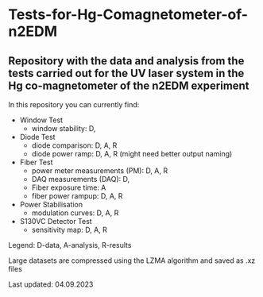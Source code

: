 # Tests-for-Hg-Comagnetometer-of-n2EDM
## Repository with the data and analysis from the tests carried out for the UV laser system in the Hg co-magnetometer of the n2EDM experiment

In this repository you can currently find:
- Window Test
  - window stability: D, 
- Diode Test
  - diode comparison: D, A, R
  - diode power ramp: D, A, R (might need better output naming)
- Fiber Test
  - power meter measurements (PM): D, A, R
  - DAQ measurements (DAQ): D,
  - Fiber exposure time: A
  - fiber power rampup: D, A, R
- Power Stabilisation
  - modulation curves: D, A, R
- S130VC Detector Test
  - sensitivity map: D, A, R

Legend: D-data, A-analysis, R-results

Large datasets are compressed using the LZMA algorithm and saved as .xz files

Last updated: 04.09.2023
